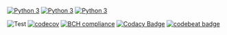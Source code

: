 [![Python 3](https://img.shields.io/pypi/v/QLog)](https://pypi.org/project/QLog/)
[![Python 3](https://img.shields.io/pypi/pyversions/QLog)](https://pypi.org/project/QLog/)
[![Python 3](https://img.shields.io/pypi/l/QLog)](https://pypi.org/project/QLog/)

![Test](https://github.com/QuantumApplications/QLog-Python/workflows/Test/badge.svg)
[![codecov](https://codecov.io/gh/QuantumApplications/QLog/branch/master/graph/badge.svg)](https://codecov.io/gh/QuantumApplications/QLog-Python)
[![BCH compliance](https://bettercodehub.com/edge/badge/QuantumApplications/QLog-Python?branch=master)](https://bettercodehub.com/)
[![Codacy Badge](https://app.codacy.com/project/badge/Grade/74d8cf67a7d94434a6528da5f9d30882)](https://www.codacy.com/gh/QuantumApplications/QLog-Python/dashboard?utm_source=github.com&amp;utm_medium=referral&amp;utm_content=QuantumApplications/QLog-Python&amp;utm_campaign=Badge_Grade)
[![codebeat badge](https://codebeat.co/badges/0d6fcdba-ab00-46c1-9092-84a463ed6f02)](https://codebeat.co/projects/github-com-quantumapplications-qlog-python-master)

